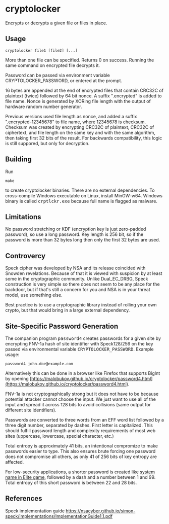 # cryptolocker

Encrypts or decrypts a given file or files in place. 

## Usage

    cryptolocker file1 [file2] [...]

More than one file can be specified. Returns 0 on success. Running the same command on encrypted file decrypts it.

Password can be passed via environment variable CRYPTOLOCKER_PASSWORD, or entered at the prompt.

16 bytes are appended at the end of encrypted files that contain CRC32C of plaintext (twice) followed by 64 bit nonce. A suffix ".encrypted" is added to file name. Nonce is generated by XORing file length with the output of hardware random number generator.

Previous versions used file length as nonce, and added a suffix ".encrypted-12345678" to file name, where 12345678 is checksum. Checksum was created by encrypting CRC32C of plaintext, CRC32C of ciphertext, and file length on the same key and with the same algorithm, then taking first 32 bits of the result. For backwards compatibility, this logic is still suppored, but only for decryption.

## Building

Run

    make
    
to create cryptolocker binaries. There are no external dependencies. To cross-compile Windows executable on Linux, install MinGW-w64. Windows binary is called <tt>crptlckr.exe</tt> because full name is flagged as malware.

## Limitations

No password stretching or KDF (encryption key is just zero-padded password), so use a long password. Key length is 256 bit, so if the password is more than 32 bytes long then only the first 32 bytes are used.

## Controvercy

Speck cipher was developed by NSA and its release coincided with Snowden revelations. Because of that it is viewed with suspicion by at least some in the cryptographic community. Unlike Dual_EC_DRBG, Speck construction is very simple so there does not seem to be any place for the backdoor, but if that's still a concern for you and NSA is in your threat model, use something else.

Best practice is to use a cryptographic library instead of rolling your own crypto, but that would bring in a large external dependency.

## Site-Specific Password Generation

The companion program <tt>password4</tt> creates passwords for a given site by encrypting FNV-1a hash of site identifier with Speck128/256 on the key passed via environmental variable <tt>CRYPTOLOCKER_PASSWORD</tt>. Example usage:

    password4 john.doe@example.com

Alternatively this can be done in a browser like Firefox that supports BigInt by opening [https://malobukov.github.io/cryptolocker/password4.html](https://malobukov.github.io/cryptolocker/password4.html).

FNV-1a is not cryptographically strong but it does not have to be because potential attacker cannot choose the input. We just want to use all of the input and spread it across 128 bits to avoid collisions (same output for different site identifiers).

Passwords are converted to three words from an EFF word list followed by a three digit number, separated by dashes. First letter is capitalized. This should fulfill password length and complexity requirements of most web sites (uppercase, lowercase, special character, etc.)

Total entropy is approximately 41 bits, an intentional compromize to make passwords easier to type. This also ensures brute forcing one password does not compromise all others, as only 41 of 256 bits of key entropy are affected.

For low-security applications, a shorter password is created like [system name in Elite game](https://www.bbcelite.com/deep_dives/generating_system_names.html), followed by a dash and a number between 1 and 99. Total entropy of this short password is between 22 and 28 bits.

## References

Speck implementation guide https://nsacyber.github.io/simon-speck/implementations/ImplementationGuide1.1.pdf

